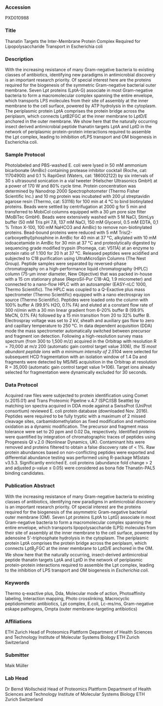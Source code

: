 ### Accession
PXD010988

### Title
Thanatin Targets the Inter-Membrane Protein Complex Required for Lipopolysaccharide  Transport in Escherichia coli

### Description
With the increasing resistance of many Gram-negative bacteria to existing classes of antibiotics, identifying new paradigms in antimicrobial discovery is an important research priority. Of special interest here are the proteins required for the biogenesis of the symmetric Gram-negative bacterial outer membrane. Seven Lpt proteins (LptA-G) associate in most Gram-negative bacteria to form a macromolecular complex spanning the entire envelope, which transports LPS molecules from their site of assembly at the inner membrane to the cell surface, powered by ATP hydrolysis in the cytoplasm. The periplasmic protein LptA comprises the protein bridge across the periplasm, which connects LptB2FGC at the inner membrane to LptD/E anchored in the outer membrane. We show here that the naturally occurring insect derived antimicrobial peptide thanatin targets LptA and LptD in the network of periplasmic protein-protein interactions required to assemble the Lpt complex, leading to inhibition ofLPS transport and OM biogenesis in Escherichia coli.

### Sample Protocol
Photolabeled and PBS-washed E. coli were lysed in 50 mM ammonium bicarbonate (AmBic) containing protease inhibitor cocktail (Roche, cat: 11704900) and 0.1 % RapiGest (Waters, cat: 186002122) by six intervals of 30 s ultrasound sonication in a vial tweeter (Hielscher Ultrasonics GmbH) at a power of 170 W and 80% cycle time. Protein concentration was determined by Nanodrop 2000 Spectrophotometer (Thermo Fisher Scientific Inc.) and 10 mg protein was incubated with 200 μl streptavidin agarose resin (Thermo, cat: 53116) for 100 min at 4 °C to bind biotinylated proteins. Beads were settled by centrifugation at 2000 g for 5 min and transferred to MobiCol columns equipped with a 30 μm pore size filter (MoBiTec GmbH). Beads were extensively washed with 5 M NaCl, StimLys buffer (50 mM Tris pH 7.8, 137 mM NaCl, 150 mM Glycerol, 0.5 mM EDTA, 0,1 % Triton X-100, 100 mM NaHCO3 and AmBic) to remove non-biotinylated proteins. Bead-bound proteins were reduced with 5 mM Tris(2-carboxyethyl)phosphine in AmBic for 40 min at 37 °C, alkylated with 10 mM iodoacetamide in AmBic for 30 min at 37 °C and proteolytically digested by sequencing grade modified trypsin (Promega, cat: V511A) at an enzyme to protein ratio of 1:100 for 20 h at 37 °C. Released peptides were acidified and subjected to C18 purification using UltraMicroSpin Columns (The Nest Group). Peptide samples were separated by reversed-phase chromatography on a high-performance liquid chromatography (HPLC) column (75-μm inner diameter, New Objective) that was packed in-house with a 15 cm stationary phase (ReproSil-Pur C18-AQ, 1.9 micrometer) and connected to a nano-flow HPLC with an autosampler (EASY-nLC 1000, Thermo Scientific). The HPLC was coupled to a Q-Exactive plus mass spectrometer (Thermo Scientific) equipped with a nano electrospray ion source (Thermo Scientific). Peptides were loaded onto the column with 100% buffer A (99.9% H2O, 0.1% FA) and eluted at a constant flow rate of 300 nl/min with a 30 min linear gradient from 6–20% buffer B (99.9% MeCN, 0.1% FA) followed by a 15 min transition from 20 to 32% buffer B. Electrospray voltage was set to 2 kV, sheath and auxiliary gas flow to zero and capillary temperature to 250 °C. In data dependent acquisition (DDA) mode the mass spectrometer automatically switched between precursor and fragment ion detection. Following a high-resolution survey mass spectrum (from 300 to 1,500 m/z) acquired in the Orbitrap with resolution R = 70,000 at m/z 200 (automatic gain control target value 3*106), the 15 most abundant peptide ions with a minimum intensity of 2.5*104 were selected for subsequent HCD fragmentation with an isolation window of 1.4 Da and fragments were detected by MS/MS acquisition in the Orbitrap at resolution R = 35,000 (automatic gain control target value 1*106). Target ions already selected for fragmentation were dynamically excluded for 30 seconds.

### Data Protocol
Acquired raw files were subjected to protein identification using Comet (v.2015.01) and Trans Proteomic Pipeline v.4.7 (SPC/ISB Seattle) by matching ion spectra acquired in DDA mode against a SwissProt (UniProt consortium) reviewed E. coli protein database (downloaded Nov. 2016). Peptides were required to be fully tryptic with a maximum of 2 missed cleavage sites, carbamidomethylation as fixed modification and methionine oxidation as a dynamic modification. The precursor and fragment mass tolerance were set to 20 ppm and 0.02 Da, respectively. Identified proteins were quantified by integration of chromatographic traces of peptides using Progenesis QI v.2.0 (Nonlinear Dynamics, UK). Contaminant hits were removed and proteins filtered to obtain a false discovery rate of < 1%. Raw protein abundances based on non-conflicting peptides were exported and differential abundance testing was performed using R-package MSstats v3.5.3. Significantly enriched E. coli proteins (abundance fold change > 2 and adjusted p-value ≤ 0.05) were considered as bona fide Thanatin-PAL5 binding candidates.

### Publication Abstract
With the increasing resistance of many Gram-negative bacteria to existing classes of antibiotics, identifying new paradigms in antimicrobial discovery is an important research priority. Of special interest are the proteins required for the biogenesis of the asymmetric Gram-negative bacterial outer membrane (OM). Seven Lpt proteins (LptA to LptG) associate in most Gram-negative bacteria to form a macromolecular complex spanning the entire envelope, which transports lipopolysaccharide (LPS) molecules from their site of assembly at the inner membrane to the cell surface, powered by adenosine 5'-triphosphate hydrolysis in the cytoplasm. The periplasmic protein LptA comprises the protein bridge across the periplasm, which connects LptB<sub>2</sub>FGC at the inner membrane to LptD/E anchored in the OM. We show here that the naturally occurring, insect-derived antimicrobial peptide thanatin targets LptA and LptD in the network of periplasmic protein-protein interactions required to assemble the Lpt complex, leading to the inhibition of LPS transport and OM biogenesis in <i>Escherichia coli</i>.

### Keywords
Thermo q-exactive plus, Dda, Molecular mode of action, Photoaffinity labeling, Interaction mapping, Photo crosslinking, Macrocyclic peptidomimetic antibiotics, Lpt complex, E.coli, Lc-ms/ms, Gram-negative eskape pathogens, Ompta (outer membrane-targeting antibiotics)

### Affiliations
ETH Zurich
Head of Proteomics Plattform Department of Health Sciences and Technology Institute of Molecular Systems Biology ETH Zurich Switzerland

### Submitter
Maik Müller

### Lab Head
Dr Bernd Wollscheid
Head of Proteomics Plattform Department of Health Sciences and Technology Institute of Molecular Systems Biology ETH Zurich Switzerland


